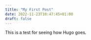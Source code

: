 ```yaml
---
title: "My First Post"
date: 2022-11-23T10:47:45+01:00
draft: false
---
```


This is a test for seeing how Hugo goes.
